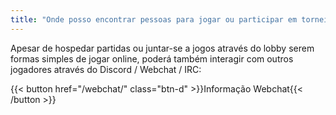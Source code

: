```yaml
---
title: "Onde posso encontrar pessoas para jogar ou participar em torneios?"
---
```


Apesar de hospedar partidas ou juntar-se a jogos através do lobby serem formas simples de jogar online, poderá também interagir com outros jogadores através do Discord / Webchat / IRC:

{{< button href="/webchat/" class="btn-d" >}}Informação Webchat{{< /button >}}
